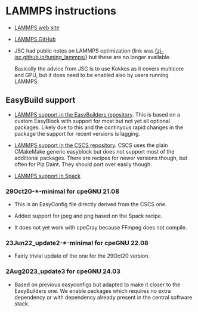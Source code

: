 # LAMMPS instructions

  * [LAMMPS web site](https://www.lammps.org/)

  * [LAMMPS GitHub](https://github.com/lammps/lammps)
  
  * JSC had public notes on LAMMPS optimization (link was 
    [fzj-jsc.github.io/tuning_lammps/](https://fzj-jsc.github.io/tuning_lammps/))
    but these are no longer available.
  
    Basically the advice from JSC is to use Kokkos as it covers multicore and GPU, 
    but it does need to be enabled also by users running LAMMPS. 


## EasyBuild support

  * [LAMMPS support in the EasyBuilders repository](https://github.com/easybuilders/easybuild-easyconfigs/tree/develop/easybuild/easyconfigs/l/LAMMPS).
    This is based on a custom EasyBlock with support for most but not yet all optional packages.
    Likely due to this and the continyous rapid changes in the package the support for recent
    versions is lagging.

  * [LAMMPS support in the CSCS repository](https://github.com/eth-cscs/production/tree/master/easybuild/easyconfigs/l/LAMMPS).
    CSCS uses the plain CMakeMake generic easyblock but does not support most of the additional
    packages. There are recipes for newer versions though, but often for Piz Daint. They should
    port over easily though.

  * [LAMMPS support in Spack](https://github.com/spack/spack/tree/develop/var/spack/repos/builtin/packages/lammps)


### 29Oct20-*-minimal for cpeGNU 21.08

  * This is an EasyConfig file directly derived from the CSCS one.

  * Added support for jpeg and png based on the Spack recipe.

  * It does not yet work with cpeCray because FFmpeg does not compile.


### 23Jun22_update2-*-minimal for cpeGNU 22.08

  * Fairly trivial update of the one for the 29Oct20 version.

### 2Aug2023_update3 for cpeGNU 24.03

  * Based on previous easyconfigs but adapted to make it closer to the 
    EasyBuilders one. We enable packages which requires no extra dependency
    or with dependency already present in the central software stack.